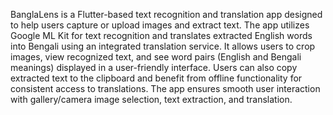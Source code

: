 BanglaLens is a Flutter-based text recognition and translation app designed to help users capture or upload images and extract text. The app utilizes Google ML Kit for text recognition and translates extracted English words into Bengali using an integrated translation service. It allows users to crop images, view recognized text, and see word pairs (English and Bengali meanings) displayed in a user-friendly interface. Users can also copy extracted text to the clipboard and benefit from offline functionality for consistent access to translations. The app ensures smooth user interaction with gallery/camera image selection, text extraction, and translation.